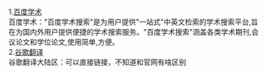 1.[百度学术](https://xueshu.baidu.com/ "百度学术")  
百度学术："百度学术搜索"是为用户提供"一站式"中英文检索的学术搜索平台,旨在为国内外用户提供便捷的学术搜索服务。"百度学术搜索"涵盖各类学术期刊,会议论文和学位论文,使用简单,方便。  
2.[谷歌翻译](https://translate.google.cn/ "谷歌翻译")  
谷歌翻译大陆区：可以直接链接，不知道和官网有啥区别
